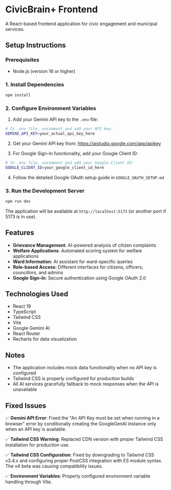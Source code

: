 # CivicBrain+ Frontend

A React-based frontend application for civic engagement and municipal services.

## Setup Instructions

### Prerequisites
- Node.js (version 16 or higher)

### 1. Install Dependencies
```bash
npm install
```

### 2. Configure Environment Variables
1. Add your Gemini API key to the `.env` file:
```bash
# In .env file, uncomment and add your API key:
GEMINI_API_KEY=your_actual_api_key_here
```

2. Get your Gemini API key from: https://aistudio.google.com/app/apikey

3. For Google Sign-In functionality, add your Google Client ID:
```bash
# In .env file, uncomment and add your Google Client ID:
GOOGLE_CLIENT_ID=your_google_client_id_here
```

4. Follow the detailed Google OAuth setup guide in `GOOGLE_OAUTH_SETUP.md`

### 3. Run the Development Server
```bash
npm run dev
```

The application will be available at `http://localhost:5173` (or another port if 5173 is in use).

## Features

- **Grievance Management**: AI-powered analysis of citizen complaints
- **Welfare Applications**: Automated scoring system for welfare applications
- **Ward Information**: AI assistant for ward-specific queries
- **Role-based Access**: Different interfaces for citizens, officers, councillors, and admins
- **Google Sign-In**: Secure authentication using Google OAuth 2.0

## Technologies Used

- React 19
- TypeScript
- Tailwind CSS
- Vite
- Google Gemini AI
- React Router
- Recharts for data visualization

## Notes

- The application includes mock data functionality when no API key is configured
- Tailwind CSS is properly configured for production builds
- All AI services gracefully fallback to mock responses when the API is unavailable

## Fixed Issues

✅ **Gemini API Error**: Fixed the "An API Key must be set when running in a browser" error by conditionally creating the GoogleGenAI instance only when an API key is available.

✅ **Tailwind CSS Warning**: Replaced CDN version with proper Tailwind CSS installation for production use.

✅ **Tailwind CSS Configuration**: Fixed by downgrading to Tailwind CSS v3.4.x and configuring proper PostCSS integration with ES module syntax. The v4 beta was causing compatibility issues.

✅ **Environment Variables**: Properly configured environment variable handling through Vite.
